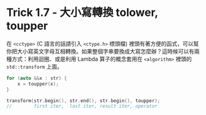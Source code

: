 # Trick 1.7 - 大小寫轉換 tolower, toupper

在 `<cctype>` (C 語言的話請引入 `<ctype.h>` 標頭檔) 裡頭有著方便的函式，可以幫你把大小寫英文字母互相轉換。如果整個字串要換成大寫怎麼辦？這時候可以有兩種方式：利用迴圈、或是利用 Lambda 算子的概念套用在 `<algorithm>` 裡頭的 `std::transform` 上面。

```c++
for (auto &&x : str) {
    x = toupper(x);
}
```

```c++
transform(str.begin(), str.end(), str.begin(), toupper);
//        first iter,  last iter, result iter, operator
```